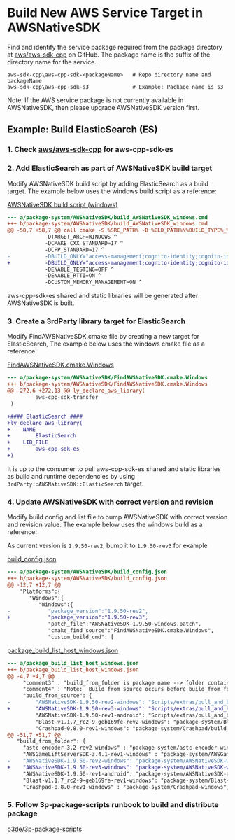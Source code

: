 # Build New AWS Service Target in AWSNativeSDK
Find and identify the service package required from the package directory at [aws/aws-sdk-cpp](https://github.com/aws/aws-sdk-cpp) on GitHub.
The package name is the suffix of the directory name for the service.

```
aws-sdk-cpp\aws-cpp-sdk-<packageName>   # Repo directory name and packageName
aws-sdk-cpp\aws-cpp-sdk-s3              # Example: Package name is s3
```

Note: If the AWS service package is not currently available in AWSNativeSDK, then please upgrade AWSNativeSDK version first.

## Example: Build ElasticSearch (ES)

### 1. Check [aws/aws-sdk-cpp](https://github.com/aws/aws-sdk-cpp) for aws-cpp-sdk-es

### 2. Add ElasticSearch as part of AWSNativeSDK build target
Modify AWSNativeSDK build script by adding ElasticSearch as a build target. The example below uses the windows build script as a reference:

[AWSNativeSDK build script (windows)](https://github.com/o3de/3p-package-source/blob/main/package-system/AWSNativeSDK/build_AWSNativeSDK_windows.cmd)
```diff
--- a/package-system/AWSNativeSDK/build_AWSNativeSDK_windows.cmd
+++ b/package-system/AWSNativeSDK/build_AWSNativeSDK_windows.cmd
@@ -58,7 +58,7 @@ call cmake -S %SRC_PATH% -B %BLD_PATH%\%BUILD_TYPE%_%LIB_TYPE% ^
            -DTARGET_ARCH=WINDOWS ^
            -DCMAKE_CXX_STANDARD=17 ^
            -DCPP_STANDARD=17 ^
-           -DBUILD_ONLY="access-management;cognito-identity;cognito-idp;core;devicefarm;dynamodb;gamelift;identity-management;kinesis;lambda;mobileanalytics;queues;s3;sns;sqs;sts;transfer" ^
+           -DBUILD_ONLY="access-management;cognito-identity;cognito-idp;core;devicefarm;dynamodb;es;gamelift;identity-management;kinesis;lambda;mobileanalytics;queues;s3;sns;sqs;sts;transfer" ^
            -DENABLE_TESTING=OFF ^
            -DENABLE_RTTI=ON ^
            -DCUSTOM_MEMORY_MANAGEMENT=ON ^
```
aws-cpp-sdk-es shared and static libraries will be generated after AWSNativeSDK is built.

### 3. Create a 3rdParty library target for ElasticSearch
Modify FindAWSNativeSDK.cmake file by creating a new target for ElasticSearch, The example below uses the windows cmake file as a reference:

[FindAWSNativeSDK.cmake.Windows](https://github.com/o3de/3p-package-source/blob/main/package-system/AWSNativeSDK/FindAWSNativeSDK.cmake.Windows)
```diff
--- a/package-system/AWSNativeSDK/FindAWSNativeSDK.cmake.Windows
+++ b/package-system/AWSNativeSDK/FindAWSNativeSDK.cmake.Windows
@@ -272,6 +272,13 @@ ly_declare_aws_library(
         aws-cpp-sdk-transfer
 )

+#### ElasticSearch ####
+ly_declare_aws_library(
+    NAME
+        ElasticSearch
+    LIB_FILE
+        aws-cpp-sdk-es
+)
```
It is up to the consumer to pull aws-cpp-sdk-es shared and static libraries as build and runtime dependencies by using `3rdParty::AWSNativeSDK::ElasticSearch` target.

### 4. Update AWSNativeSDK with correct version and revision
Modify build config and list file to bump AWSNativeSDK with correct version and revision value. The example below uses the windows build as a reference:

As current version is `1.9.50-rev2`, bump it to `1.9.50-rev3` for example

[build_config.json](https://github.com/o3de/3p-package-source/blob/main/package-system/AWSNativeSDK/build_config.json)
```diff
--- a/package-system/AWSNativeSDK/build_config.json
+++ b/package-system/AWSNativeSDK/build_config.json
@@ -12,7 +12,7 @@
    "Platforms":{
       "Windows":{
          "Windows":{
-            "package_version":"1.9.50-rev2",
+            "package_version":"1.9.50-rev3",
             "patch_file":"AWSNativeSDK-1.9.50-windows.patch",
             "cmake_find_source":"FindAWSNativeSDK.cmake.Windows",
             "custom_build_cmd": [
```
[package_build_list_host_windows.json](https://github.com/o3de/3p-package-source/blob/main/package_build_list_host_windows.json)
```diff
--- a/package_build_list_host_windows.json
+++ b/package_build_list_host_windows.json
@@ -4,7 +4,7 @@
     "comment3" : "build_from_folder is package name --> folder containing built image of package",
     "comment4" : "Note:  Build from source occurs before build_from_folder",
     "build_from_source": {
-        "AWSNativeSDK-1.9.50-rev2-windows": "Scripts/extras/pull_and_build_from_git.py ../../package-system/AWSNativeSDK --platform-name Windows --package-root ../../package-system --clean",
+        "AWSNativeSDK-1.9.50-rev3-windows": "Scripts/extras/pull_and_build_from_git.py ../../package-system/AWSNativeSDK --platform-name Windows --package-root ../../package-system --clean",
         "AWSNativeSDK-1.9.50-rev1-android": "Scripts/extras/pull_and_build_from_git.py ../../package-system/AWSNativeSDK --platform-name Android --package-root ../../package-system --clean",
         "Blast-v1.1.7_rc2-9-geb169fe-rev2-windows": "package-system/Blast/build_package_image.py --platform-name windows",
         "Crashpad-0.8.0-rev1-windows": "package-system/Crashpad/build_package_image.py",
@@ -51,7 +51,7 @@
   "build_from_folder": {
     "astc-encoder-3.2-rev2-windows" : "package-system/astc-encoder-windows",
     "AWSGameLiftServerSDK-3.4.1-rev1-windows" : "package-system/AWSGameLiftServerSDK/windows",
-    "AWSNativeSDK-1.9.50-rev2-windows": "package-system/AWSNativeSDK-windows",
+    "AWSNativeSDK-1.9.50-rev3-windows": "package-system/AWSNativeSDK-windows",
     "AWSNativeSDK-1.9.50-rev1-android": "package-system/AWSNativeSDK-android",
     "Blast-v1.1.7_rc2-9-geb169fe-rev1-windows": "package-system/Blast-windows",
     "Crashpad-0.8.0-rev1-windows" : "package-system/Crashpad-windows",
```

### 5. Follow 3p-package-scripts runbook to build and distribute package
[o3de/3p-package-scripts](https://github.com/o3de/3p-package-scripts/blob/main/README.md)
